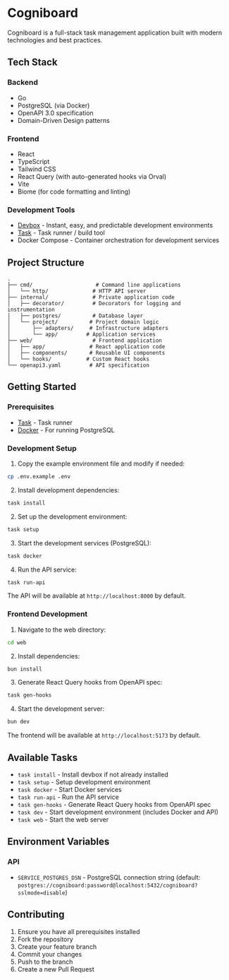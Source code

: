 # Cogniboard

Cogniboard is a full-stack task management application built with modern technologies and best practices.

## Tech Stack

### Backend
- Go
- PostgreSQL (via Docker)
- OpenAPI 3.0 specification
- Domain-Driven Design patterns

### Frontend
- React
- TypeScript
- Tailwind CSS
- React Query (with auto-generated hooks via Orval)
- Vite
- Biome (for code formatting and linting)

### Development Tools
- [Devbox](https://www.jetpack.io/devbox) - Instant, easy, and predictable development environments
- [Task](https://taskfile.dev) - Task runner / build tool
- Docker Compose - Container orchestration for development services

## Project Structure

```
.
├── cmd/                    # Command line applications
│   └── http/              # HTTP API server
├── internal/              # Private application code
│   ├── decorator/         # Decorators for logging and instrumentation
│   ├── postgres/          # Database layer
│   └── project/          # Project domain logic
│       ├── adapters/     # Infrastructure adapters
│       └── app/         # Application services
├── web/                   # Frontend application
│   ├── app/              # React application code
│   ├── components/       # Reusable UI components
│   └── hooks/           # Custom React hooks
└── openapi3.yaml         # API specification
```

## Getting Started

### Prerequisites

- [Task](https://taskfile.dev) - Task runner
- [Docker](https://www.docker.com/) - For running PostgreSQL

### Development Setup

1. Copy the example environment file and modify if needed:
```bash
cp .env.example .env
```

2. Install development dependencies:
```bash
task install
```

2. Set up the development environment:
```bash
task setup
```

3. Start the development services (PostgreSQL):
```bash
task docker
```

4. Run the API service:
```bash
task run-api
```

The API will be available at `http://localhost:8000` by default.

### Frontend Development

1. Navigate to the web directory:
```bash
cd web
```

2. Install dependencies:
```bash
bun install
```

3. Generate React Query hooks from OpenAPI spec:
```bash
task gen-hooks
```

4. Start the development server:
```bash
bun dev
```

The frontend will be available at `http://localhost:5173` by default.

## Available Tasks

- `task install` - Install devbox if not already installed
- `task setup` - Setup development environment
- `task docker` - Start Docker services
- `task run-api` - Run the API service
- `task gen-hooks` - Generate React Query hooks from OpenAPI spec
- `task dev` - Start development environment (includes Docker and API)
- `task web` - Start the web server

## Environment Variables

### API
- `SERVICE_POSTGRES_DSN` - PostgreSQL connection string (default: `postgres://cogniboard:password@localhost:5432/cogniboard?sslmode=disable`)

## Contributing

1. Ensure you have all prerequisites installed
2. Fork the repository
3. Create your feature branch
4. Commit your changes
5. Push to the branch
6. Create a new Pull Request